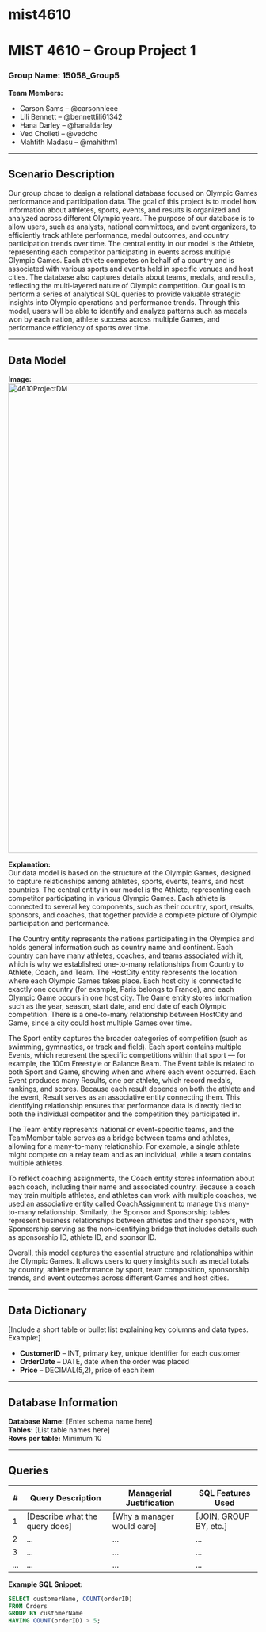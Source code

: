 # mist4610
# MIST 4610 – Group Project 1  
### Group Name: 15058_Group5
**Team Members:**  
- Carson Sams – @carsonnleee
- Lili Bennett – @bennettlili61342
- Hana Darley – @hanaldarley
- Ved Cholleti – @vedcho
- Mahtith Madasu – @mahithm1

---

## Scenario Description  

Our group chose to design a relational database focused on Olympic Games performance and participation data. The goal of this project is to model how information about athletes, sports, events, and results is organized and analyzed across different Olympic years.
The purpose of our database is to allow users, such as analysts, national committees, and event organizers, to efficiently track athlete performance, medal outcomes, and country participation trends over time. The central entity in our model is the Athlete, representing each competitor participating in events across multiple Olympic Games. Each athlete competes on behalf of a country and is associated with various sports and events held in specific venues and host cities.
The database also captures details about teams, medals, and results, reflecting the multi-layered nature of Olympic competition. Our goal is to perform a series of analytical SQL queries to provide valuable strategic insights into Olympic operations and performance trends.
Through this model, users will be able to identify and analyze patterns such as medals won by each nation, athlete success across multiple Games, and performance efficiency of sports over time.

---

## Data Model  
**Image:**  
<img width="1185" height="949" alt="4610ProjectDM" src="https://github.com/user-attachments/assets/71ed6414-bf23-439c-a5a2-20ec87b2b052" />

**Explanation:**  
Our data model is based on the structure of the Olympic Games, designed to capture relationships among athletes, sports, events, teams, and host countries. The central entity in our model is the Athlete, representing each competitor participating in various Olympic Games. Each athlete is connected to several key components, such as their country, sport, results, sponsors, and coaches,  that together provide a complete picture of Olympic participation and performance.

The Country entity represents the nations participating in the Olympics and holds general information such as country name and continent. Each country can have many athletes, coaches, and teams associated with it, which is why we established one-to-many relationships from Country to Athlete, Coach, and Team.
The HostCity entity represents the location where each Olympic Games takes place. Each host city is connected to exactly one country (for example, Paris belongs to France), and each Olympic Game occurs in one host city. The Game entity stores information such as the year, season, start date, and end date of each Olympic competition. There is a one-to-many relationship between HostCity and Game, since a city could host multiple Games over time.

The Sport entity captures the broader categories of competition (such as swimming, gymnastics, or track and field). Each sport contains multiple Events, which represent the specific competitions within that sport — for example, the 100m Freestyle or Balance Beam. The Event table is related to both Sport and Game, showing when and where each event occurred.
Each Event produces many Results, one per athlete, which record medals, rankings, and scores. Because each result depends on both the athlete and the event, Result serves as an associative entity connecting them. This identifying relationship ensures that performance data is directly tied to both the individual competitor and the competition they participated in.

The Team entity represents national or event-specific teams, and the TeamMember table serves as a bridge between teams and athletes, allowing for a many-to-many relationship. For example, a single athlete might compete on a relay team and as an individual, while a team contains multiple athletes.

To reflect coaching assignments, the Coach entity stores information about each coach, including their name and associated country. Because a coach may train multiple athletes, and athletes can work with multiple coaches, we used an associative entity called CoachAssignment to manage this many-to-many relationship. Similarly, the Sponsor and Sponsorship tables represent business relationships between athletes and their sponsors, with Sponsorship serving as the non-identifying bridge that includes details such as sponsorship ID, athlete ID, and sponsor ID.

Overall, this model captures the essential structure and relationships within the Olympic Games. It allows users to query insights such as medal totals by country, athlete performance by sport, team composition, sponsorship trends, and event outcomes across different Games and host cities.


---

## Data Dictionary  
[Include a short table or bullet list explaining key columns and data types. Example:]  
- **CustomerID** – INT, primary key, unique identifier for each customer  
- **OrderDate** – DATE, date when the order was placed  
- **Price** – DECIMAL(5,2), price of each item  

---

## Database Information  
**Database Name:** [Enter schema name here]  
**Tables:** [List table names here]  
**Rows per table:** Minimum 10  

---

## Queries  
| # | Query Description | Managerial Justification | SQL Features Used |
|---|--------------------|---------------------------|-------------------|
| 1 | [Describe what the query does] | [Why a manager would care] | [JOIN, GROUP BY, etc.] |
| 2 | ... | ... | ... |
| 3 | ... | ... | ... |
| ... | ... | ... | ... |

**Example SQL Snippet:**  
```sql
SELECT customerName, COUNT(orderID)
FROM Orders
GROUP BY customerName
HAVING COUNT(orderID) > 5;
